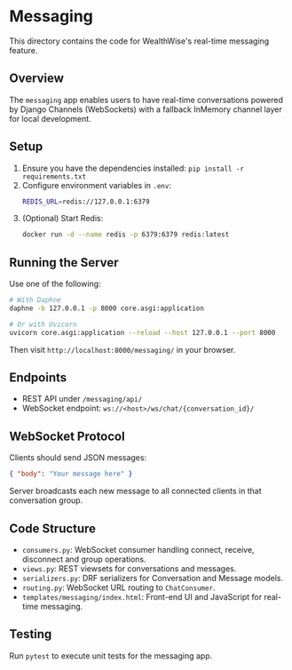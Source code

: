# Messaging

This directory contains the code for WealthWise's real-time messaging feature.

## Overview
The `messaging` app enables users to have real-time conversations powered by Django Channels (WebSockets) with a fallback InMemory channel layer for local development.

## Setup
1. Ensure you have the dependencies installed: `pip install -r requirements.txt`
2. Configure environment variables in `.env`:
   ```bash
   REDIS_URL=redis://127.0.0.1:6379
   ```
3. (Optional) Start Redis:
   ```bash
   docker run -d --name redis -p 6379:6379 redis:latest
   ```

## Running the Server
Use one of the following:
```bash
# With Daphne
daphne -b 127.0.0.1 -p 8000 core.asgi:application

# Or with Uvicorn
uvicorn core.asgi:application --reload --host 127.0.0.1 --port 8000
```

Then visit `http://localhost:8000/messaging/` in your browser.

## Endpoints
- REST API under `/messaging/api/`
- WebSocket endpoint: `ws://<host>/ws/chat/{conversation_id}/`

## WebSocket Protocol
Clients should send JSON messages:
```json
{ "body": "Your message here" }
```
Server broadcasts each new message to all connected clients in that conversation group.

## Code Structure
- `consumers.py`: WebSocket consumer handling connect, receive, disconnect and group operations.
- `views.py`: REST viewsets for conversations and messages.
- `serializers.py`: DRF serializers for Conversation and Message models.
- `routing.py`: WebSocket URL routing to `ChatConsumer`.
- `templates/messaging/index.html`: Front-end UI and JavaScript for real-time messaging.

## Testing
Run `pytest` to execute unit tests for the messaging app.
